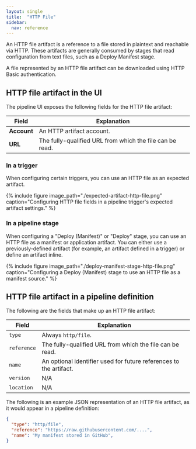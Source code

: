 ```yaml
---
layout: single
title:  "HTTP File"
sidebar:
  nav: reference
---
```




An HTTP file artifact is a reference to a file stored in plaintext and
reachable via HTTP. These artifacts are generally consumed by stages that read
configuration from text files, such as a Deploy Manifest stage. 

A file represented by an HTTP file artifact can be downloaded using HTTP Basic
authentication.

## HTTP file artifact in the UI

The pipeline UI exposes the following fields for the HTTP file artifact:

<table>
  <thead>
    <tr>
      <th>Field</th>
      <th>Explanation</th>
    </tr>
  </thead>
  <tbody>
    <tr>
      <td><strong>Account</strong></td>
      <td>An HTTP artifact account.</td>
    </tr>
    <tr>
      <td><strong>URL</strong></td>
      <td>The fully-qualified URL from which the file can be read.</td>
    </tr>
  </tbody>
</table>

### In a trigger

When configuring certain triggers, you can use an HTTP file as an expected
artifact.

{%
  include
  figure
  image_path="./expected-artifact-http-file.png"
  caption="Configuring HTTP file fields in a pipeline trigger's expected
           artifact settings."
%}

### In a pipeline stage

When configuring a "Deploy (Manifest)" or "Deploy" stage, you can use an HTTP
file as a manifest or application artifact. You can either use a
previously-defined artifact (for example, an artifact defined in a trigger) or
define an artifact inline.

{%
  include
  figure
  image_path="./deploy-manifest-stage-http-file.png"
  caption="Configuring a Deploy (Manifest) stage to use an HTTP file as a
           manifest source."
%}

## HTTP file artifact in a pipeline definition

The following are the fields that make up an HTTP file artifact:

| Field       | Explanation                                                        |
|-------------|--------------------------------------------------------------------|
| `type`      | Always `http/file`.                                                |
| `reference` | The fully-qualified URL from which the file can be read.           |
| `name`      | An optional identifier used for future references to the artifact. |
| `version`   | N/A                                                                |
| `location`  | N/A                                                                |

The following is an example JSON representation of an HTTP file artifact, as it
would appear in a pipeline definition:

```json
{
  "type": "http/file",
  "reference": "https://raw.githubusercontent.com/....",
  "name": "My manifest stored in GitHub",
}
```
